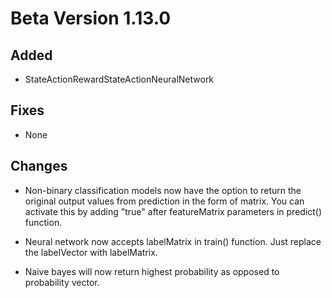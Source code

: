 # Beta Version 1.13.0

## Added

* StateActionRewardStateActionNeuralNetwork

## Fixes

* None

## Changes

* Non-binary classification models now have the option to return the original output values from prediction in the form of matrix. You can activate this by adding "true" after featureMatrix parameters in predict() function.

* Neural network now accepts labelMatrix in train() function. Just replace the labelVector with labelMatrix.

* Naive bayes will now return highest probability as opposed to probability vector. 
